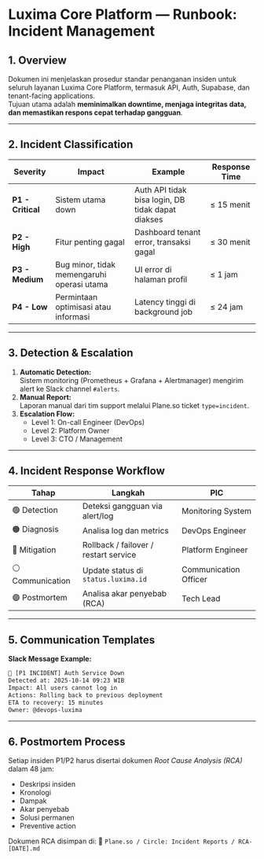 # Luxima Core Platform — Runbook: Incident Management

## 1. Overview
Dokumen ini menjelaskan prosedur standar penanganan insiden untuk seluruh layanan Luxima Core Platform, termasuk API, Auth, Supabase, dan tenant-facing applications.  
Tujuan utama adalah **meminimalkan downtime, menjaga integritas data, dan memastikan respons cepat terhadap gangguan**.

---

## 2. Incident Classification

| Severity | Impact | Example | Response Time |
|-----------|---------|----------|----------------|
| **P1 - Critical** | Sistem utama down | Auth API tidak bisa login, DB tidak dapat diakses | ≤ 15 menit |
| **P2 - High** | Fitur penting gagal | Dashboard tenant error, transaksi gagal | ≤ 30 menit |
| **P3 - Medium** | Bug minor, tidak memengaruhi operasi utama | UI error di halaman profil | ≤ 1 jam |
| **P4 - Low** | Permintaan optimisasi atau informasi | Latency tinggi di background job | ≤ 24 jam |

---

## 3. Detection & Escalation
1. **Automatic Detection:**  
   Sistem monitoring (Prometheus + Grafana + Alertmanager) mengirim alert ke Slack channel `#alerts`.
2. **Manual Report:**  
   Laporan manual dari tim support melalui Plane.so ticket `type=incident`.
3. **Escalation Flow:**
   - Level 1: On-call Engineer (DevOps)
   - Level 2: Platform Owner
   - Level 3: CTO / Management

---

## 4. Incident Response Workflow

| Tahap | Langkah | PIC |
|--------|----------|------|
| 🟢 Detection | Deteksi gangguan via alert/log | Monitoring System |
| 🟠 Diagnosis | Analisa log dan metrics | DevOps Engineer |
| 🔴 Mitigation | Rollback / failover / restart service | Platform Engineer |
| ⚪ Communication | Update status di `status.luxima.id` | Communication Officer |
| 🟣 Postmortem | Analisa akar penyebab (RCA) | Tech Lead |

---

## 5. Communication Templates

**Slack Message Example:**
```bash
🚨 [P1 INCIDENT] Auth Service Down
Detected at: 2025-10-14 09:23 WIB
Impact: All users cannot log in
Actions: Rolling back to previous deployment
ETA to recovery: 15 minutes
Owner: @devops-luxima
```


---

## 6. Postmortem Process
Setiap insiden P1/P2 harus disertai dokumen *Root Cause Analysis (RCA)* dalam 48 jam:
- Deskripsi insiden  
- Kronologi  
- Dampak  
- Akar penyebab  
- Solusi permanen  
- Preventive action  

Dokumen RCA disimpan di:
📁 `Plane.so / Circle: Incident Reports / RCA-[DATE].md`
